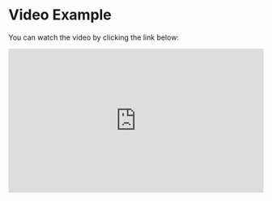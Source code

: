# Video Example

You can watch the video by clicking the link below:

<div style="position: relative; padding-bottom: 56.25%; height: 0;"><iframe id="js_video_iframe" src="https://jumpshare.com/embed/efKlumr7daP3dMSGuH1H" frameborder="0" webkitallowfullscreen mozallowfullscreen allowfullscreen style="position: absolute; top: 0; left: 0; width: 100%; height: 100%;"></iframe></div>
